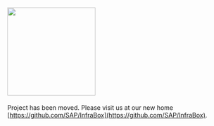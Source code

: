 # <a href="http://infrabox.net"><img src="https://raw.githubusercontent.com/InfraBox/infrabox/master/src/dashboard-client/static/logo_compact_transparent.png" width="200"></a> 

Project has been moved. Please visit us at our new home [https://github.com/SAP/InfraBox](https://github.com/SAP/InfraBox).

